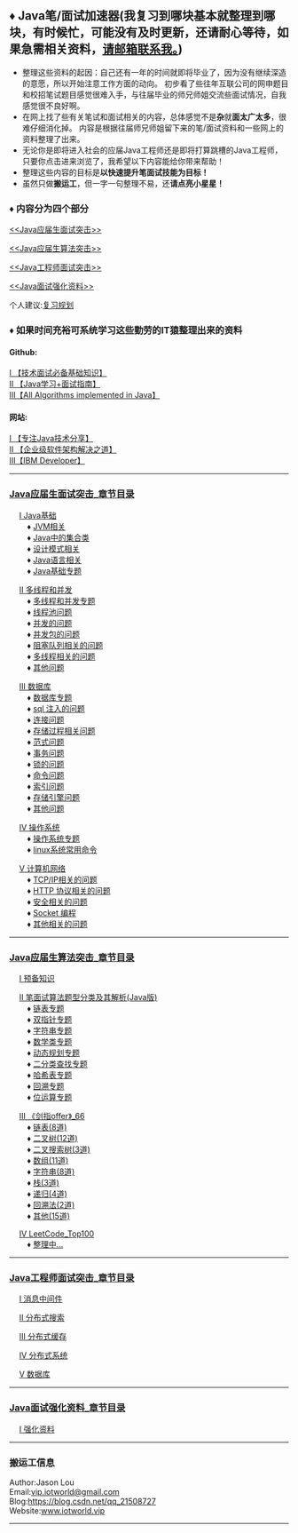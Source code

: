 ## ♦ Java笔/面试加速器(我复习到哪块基本就整理到哪块，有时候忙，可能没有及时更新，还请耐心等待，如果急需相关资料，[请邮箱联系我。](./notes/待整理.md))
* 整理这些资料的起因：自己还有一年的时间就即将毕业了，因为没有继续深造的意愿，所以开始注意工作方面的动向。
  初步看了些往年互联公司的网申题目和校招笔试题目感觉很难入手，与往届毕业的师兄师姐交流些面试情况，自我感觉很不良好啊。
* 在网上找了些有关笔试和面试相关的内容，总体感觉不是**杂**就**面太广太多**，很难仔细消化掉。
  内容是根据往届师兄师姐留下来的笔/面试资料和一些网上的资料整理了出来。
* 无论你是即将进入社会的应届Java工程师还是即将打算跳槽的Java工程师，只要你点击进来浏览了，我希望以下内容能给你带来帮助！
* 整理这些内容的目标是**以快速提升笔面试技能为目标！**
* 虽然只做**搬运工**，但一字一句整理不易，还**请点亮小星星！**


### ♦ 内容分为四个部分
<a href="./Java应届生面试突击_目录.md/#1"><<Java应届生面试突击>></a> <br>

<a href="./Java应届生算法突击_目录.md/#2"><<Java应届生算法突击>></a> <br>

<a href="./Java工程师面试突击_目录.md/#3"><<Java工程师面试突击>></a> <br>

<a href="./Java面试强化资料_目录.md/#4"><<Java面试强化资料>></a> <br>

个人建议:[复习规划](./notes/复习规划.md)

### ♦ 如果时间充裕可系统学习这些勤劳的IT猿整理出来的资料

#### Github:

[I  【技术面试必备基础知识】](https://github.com/CyC2018/CS-Notes) <br>
[II 【Java学习+面试指南】](https://github.com/Snailclimb/JavaGuide) <br>
[III【All Algorithms implemented in Java】](https://github.com/TheAlgorithms/Java) <br>

#### 网站:

[I  【专注Java技术分享】](http://www.importnew.com/) <br>
[II 【企业级软件架构解决之道】](https://www.jdon.com/) <br>
[III【IBM Developer】](https://developer.ibm.com/) <br>

---

### <a href="./Java应届生面试突击_目录.md/#1">Java应届生面试突击_章节目录</a> <br>
&ensp;&ensp; <a href="./Java应届生面试突击_目录.md/#11">I Java基础</a> <br>
&ensp;&ensp;&ensp;&ensp; ♦ <a href="./Java应届生面试突击_目录.md/#111">JVM相关</a> <br>
&ensp;&ensp;&ensp;&ensp; ♦ <a href="./Java应届生面试突击_目录.md/#112">Java中的集合类</a> <br>
&ensp;&ensp;&ensp;&ensp; ♦ <a href="./Java应届生面试突击_目录.md/#113">设计模式相关</a> <br>
&ensp;&ensp;&ensp;&ensp; ♦ <a href="./Java应届生面试突击_目录.md/#114">Java语言相关</a> <br>
&ensp;&ensp;&ensp;&ensp; ♦ <a href="./Java应届生面试突击_目录.md/#115">Java基础专题</a> <br>

&ensp;&ensp; <a href="./Java应届生面试突击_目录.md/#12">II 多线程和并发</a> <br>
&ensp;&ensp;&ensp;&ensp; ♦ <a href="./Java应届生面试突击_目录.md/#121">多线程和并发专题</a> <br>
&ensp;&ensp;&ensp;&ensp; ♦ <a href="./Java应届生面试突击_目录.md/#122">线程池问题</a> <br>
&ensp;&ensp;&ensp;&ensp; ♦ <a href="./Java应届生面试突击_目录.md/#123">并发的问题</a> <br>
&ensp;&ensp;&ensp;&ensp; ♦ <a href="./Java应届生面试突击_目录.md/#124">并发包的问题</a> <br>
&ensp;&ensp;&ensp;&ensp; ♦ <a href="./Java应届生面试突击_目录.md/#125">阻塞队列相关的问题</a> <br>
&ensp;&ensp;&ensp;&ensp; ♦ <a href="./Java应届生面试突击_目录.md/#126">多线程相关的问题</a> <br>
&ensp;&ensp;&ensp;&ensp; ♦ <a href="./Java应届生面试突击_目录.md/#127">其他问题</a> <br>

&ensp;&ensp;  <a href="./Java应届生面试突击_目录.md/#13">III 数据库</a> <br>
&ensp;&ensp;&ensp;&ensp; ♦ <a href="./Java应届生面试突击_目录.md/#131">数据库专题</a> <br>
&ensp;&ensp;&ensp;&ensp; ♦ <a href="./Java应届生面试突击_目录.md/#132">sql 注入的问题</a> <br>
&ensp;&ensp;&ensp;&ensp; ♦ <a href="./Java应届生面试突击_目录.md/#133">连接问题</a> <br>
&ensp;&ensp;&ensp;&ensp; ♦ <a href="./Java应届生面试突击_目录.md/#134">存储过程相关问题</a> <br>
&ensp;&ensp;&ensp;&ensp; ♦ <a href="./Java应届生面试突击_目录.md/#135">范式问题</a> <br>
&ensp;&ensp;&ensp;&ensp; ♦ <a href="./Java应届生面试突击_目录.md/#136">事务问题</a> <br>
&ensp;&ensp;&ensp;&ensp; ♦ <a href="./Java应届生面试突击_目录.md/#137">锁的问题</a> <br>
&ensp;&ensp;&ensp;&ensp; ♦ <a href="./Java应届生面试突击_目录.md/#138">命令问题</a> <br>
&ensp;&ensp;&ensp;&ensp; ♦ <a href="./Java应届生面试突击_目录.md/#139">索引问题</a> <br>
&ensp;&ensp;&ensp;&ensp; ♦ <a href="./Java应届生面试突击_目录.md/#1310">存储引擎问题</a> <br>
&ensp;&ensp;&ensp;&ensp; ♦ <a href="./Java应届生面试突击_目录.md/#1311">其他问题</a> <br>

&ensp;&ensp;  <a href="./Java应届生面试突击_目录.md/#14">IV 操作系统</a> <br> 
&ensp;&ensp;&ensp;&ensp; ♦ <a href="./Java应届生面试突击_目录.md/#141">操作系统专题</a> <br>
&ensp;&ensp;&ensp;&ensp; ♦ <a href="./Java应届生面试突击_目录.md/#142">linux系统常用命令</a> <br>

&ensp;&ensp;  <a href="./Java应届生面试突击_目录.md/#15">V 计算机网络</a> <br>
&ensp;&ensp;&ensp;&ensp; ♦ <a href="./Java应届生面试突击_目录.md/#151">TCP/IP相关的问题</a> <br>
&ensp;&ensp;&ensp;&ensp; ♦ <a href="./Java应届生面试突击_目录.md/#152">HTTP 协议相关的问题</a> <br>
&ensp;&ensp;&ensp;&ensp; ♦ <a href="./Java应届生面试突击_目录.md/#153">安全相关的问题</a> <br>
&ensp;&ensp;&ensp;&ensp; ♦ <a href="./Java应届生面试突击_目录.md/#154">Socket 编程</a> <br>
&ensp;&ensp;&ensp;&ensp; ♦ <a href="./Java应届生面试突击_目录.md/#155">其他相关的问题</a> <br>


---

### <a href="./Java应届生算法突击_目录.md/#2">Java应届生算法突击_章节目录</a> <br>

&ensp;&ensp;  <a href="./Java应届生算法突击_目录.md/#21">I 预备知识</a> <br> 

&ensp;&ensp;  <a href="./Java应届生算法突击_目录.md/#21">II 笔面试算法题型分类及其解析(Java版)</a> <br> 
&ensp;&ensp;&ensp;&ensp; ♦ <a href="./Java应届生算法突击_目录.md/#211">链表专题</a> <br>
&ensp;&ensp;&ensp;&ensp; ♦ <a href="./Java应届生算法突击_目录.md/#212">双指针专题</a> <br>
&ensp;&ensp;&ensp;&ensp; ♦ <a href="./Java应届生算法突击_目录.md/#213">字符串专题</a> <br>
&ensp;&ensp;&ensp;&ensp; ♦ <a href="./Java应届生算法突击_目录.md/#214">数学类专题</a> <br>
&ensp;&ensp;&ensp;&ensp; ♦ <a href="./Java应届生算法突击_目录.md/#215">动态规划专题</a> <br>
&ensp;&ensp;&ensp;&ensp; ♦ <a href="./Java应届生算法突击_目录.md/#216">二分类查找专题</a> <br>
&ensp;&ensp;&ensp;&ensp; ♦ <a href="./Java应届生算法突击_目录.md/#217">哈希表专题</a> <br>
&ensp;&ensp;&ensp;&ensp; ♦ <a href="./Java应届生算法突击_目录.md/#218">回溯专题</a> <br>
&ensp;&ensp;&ensp;&ensp; ♦ <a href="./Java应届生算法突击_目录.md/#219">位运算专题</a> <br>

&ensp;&ensp;  <a href="./Java应届生算法突击_目录.md/#22">III 《剑指offer》_66</a> <br> 
&ensp;&ensp;&ensp;&ensp; ♦ <a href="./Java应届生算法突击_目录.md#221">链表(8道)</a> <br>
&ensp;&ensp;&ensp;&ensp; ♦ <a href="./Java应届生算法突击_目录.md#222">二叉树(12道)</a> <br>
&ensp;&ensp;&ensp;&ensp; ♦ <a href="./Java应届生算法突击_目录.md#223">二叉搜索树(3道)</a> <br>
&ensp;&ensp;&ensp;&ensp; ♦ <a href="./Java应届生算法突击_目录.md#224">数组(11道)</a> <br>
&ensp;&ensp;&ensp;&ensp; ♦ <a href="./Java应届生算法突击_目录.md#225">字符串(8道)</a> <br>
&ensp;&ensp;&ensp;&ensp; ♦ <a href="./Java应届生算法突击_目录.md#226">栈(3道)</a> <br>
&ensp;&ensp;&ensp;&ensp; ♦ <a href="./Java应届生算法突击_目录.md#227">递归(4道)</a> <br>
&ensp;&ensp;&ensp;&ensp; ♦ <a href="./Java应届生算法突击_目录.md#228">回溯法(2道)</a> <br>
&ensp;&ensp;&ensp;&ensp; ♦ <a href="./Java应届生算法突击_目录.md#229">其他(15道)</a> <br>

&ensp;&ensp;  <a href="./Java应届生算法突击_目录.md/#23">IV LeetCode_Top100</a> <br> 
&ensp;&ensp;&ensp;&ensp; ♦ <a href="./Java应届生算法突击_目录.md#231">整理中...</a> <br>

---

### <a href="./Java工程师面试突击_目录.md/#3">Java工程师面试突击_章节目录</a> <br>

&ensp;&ensp;  <a href="./Java工程师面试突击_目录.md/#31">I 消息中间件</a> <br>

&ensp;&ensp;  <a href="./Java工程师面试突击_目录.md/#32">II 分布式搜索</a> <br>

&ensp;&ensp;  <a href="./Java工程师面试突击_目录.md/#33">III 分布式缓存</a> <br>

&ensp;&ensp;  <a href="./Java工程师面试突击_目录.md/#34">IV 分布式系统</a> <br>

&ensp;&ensp;  <a href="./Java工程师面试突击_目录.md/#35">V 数据库</a> <br>

---

### <a href="./Java面试强化资料_目录.md/#4">Java面试强化资料_章节目录</a> <br>

&ensp;&ensp;  <a href="./Java工程师面试突击_目录.md/#41">I 强化资料</a> <br>

---


### 搬运工信息
Author:Jason Lou <br>
Email:vip.iotworld@gmail.com <br>
Blog:https://blog.csdn.net/qq_21508727 <br>
Website:www.iotworld.vip <br>

---
